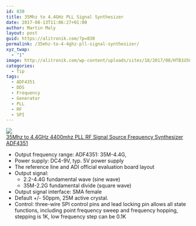 ```yaml
---
id: 830
title: 35Mhz to 4.4GHz PLL Signal Synthesizer
date: 2017-08-13T11:06:27+01:00
author: Martin Maly
layout: post
guid: https://alitronik.com/?p=830
permalink: /35mhz-to-4-4ghz-pll-signal-synthesizer/
xyz_twap:
  - "1"
image: http://alitronik.com/wp-content/uploads/sites/18/2017/08/HTB1U5QOQVXXXXXqXpXXq6xXFXXXf.jpg
categories:
  - Tip
tags:
  - ADF4351
  - DDS
  - Frequency
  - Generator
  - PLL
  - RF
  - SPI
---
```

<a href="http://s.click.aliexpress.com/e/bYFaMj2" target="_parent"><img src="//ae01.alicdn.com/kf/HTB1w3oUQVXXXXa8XXXXq6xXFXXXE/-font-b-35Mhz-b-font-font-b-to-b-font-font-b-4-4GHz-b.jpg_220x220.jpg" /><span style="display: block;">35Mhz to 4.4GHz 4400mhz PLL RF Signal Source Frequency Synthesizer ADF4351</span></a>

  * Output frequency range: ADF4351: 35M-4.4G,
  * Power supply: DC4-9V, typ. 5V power supply
  * The reference line and ADI official evaluation board layout
  * Output signal: 
      * 2.2-4.4G fundamental wave (sine wave)
      * 35M-2.2G fundamental divide (square wave)
  * Output signal interface: SMA female
  * Default +/- 50ppm, 25M active crystal.
  * Control: three-wire SPI control pins and lead locking pin allows all state functions, including point frequency sweep and frequency hopping, stepping is 1K, low frequency step can be 0.1K